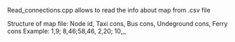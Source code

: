 Read_connections.cpp allows to read the info about map from .csv file

Structure of map file:
Node id, Taxi cons, Bus cons, Undeground cons, Ferry cons
Example:
1,9; 8,46;58,46,
2,20; 10,,,
